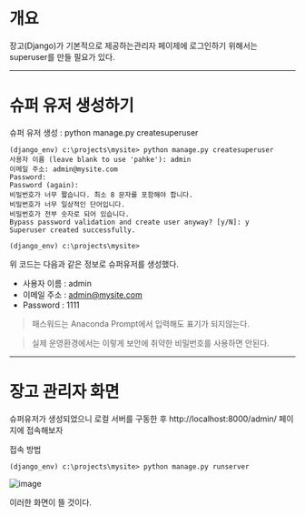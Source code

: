 # 개요

장고(Django)가 기본적으로 제공하는관리자 페이제에 로그인하기 위해서는 superuser를 만들 필요가 있다.

---
# 슈퍼 유저 생성하기

슈퍼 유저 생성 : python manage.py createsuperuser

~~~
(django_env) c:\projects\mysite> python manage.py createsuperuser
사용자 이름 (leave blank to use 'pahke'): admin
이메일 주소: admin@mysite.com
Password:
Password (again):
비밀번호가 너무 짧습니다. 최소 8 문자를 포함해야 합니다.
비밀번호가 너무 일상적인 단어입니다.
비밀번호가 전부 숫자로 되어 있습니다.
Bypass password validation and create user anyway? [y/N]: y
Superuser created successfully.

(django_env) c:\projects\mysite>
~~~

위 코드는 다음과 같은 정보로 슈퍼유저를 생성했다.

- 사용자 이름 : admin
- 이메일 주소 : admin@mysite.com
- Password : 1111

> 패스워드는 Anaconda Prompt에서 입력해도 표기가 되지않는다.

> 실제 운영환경에서는 이렇게 보안에 취약한 비밀번호를 사용하면 안된다.

---
# 장고 관리자 화면

슈퍼유저가 생성되었으니 로컬 서버를 구동한 후 http://localhost:8000/admin/ 페이지에 접속해보자

접속 방법
~~~
(django_env) c:\projects\mysite> python manage.py runserver
~~~

![image](https://user-images.githubusercontent.com/54052704/222899868-f6c35233-4da1-4fd4-872f-cb9a3eb4ed13.png)

이러한 화면이 뜰 것이다.
